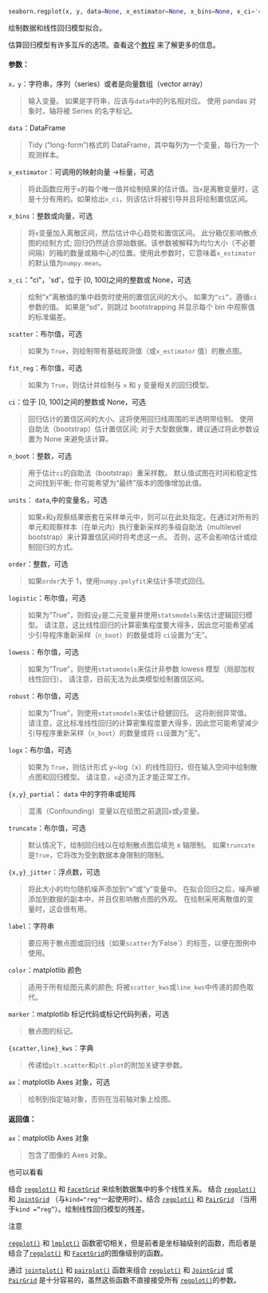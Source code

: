 ```py
seaborn.regplot(x, y, data=None, x_estimator=None, x_bins=None, x_ci='ci', scatter=True, fit_reg=True, ci=95, n_boot=1000, units=None, order=1, logistic=False, lowess=False, robust=False, logx=False, x_partial=None, y_partial=None, truncate=False, dropna=True, x_jitter=None, y_jitter=None, label=None, color=None, marker='o', scatter_kws=None, line_kws=None, ax=None)
```

绘制数据和线性回归模型拟合。

估算回归模型有许多互斥的选项。查看这个[教程](https://seaborn.apachecn.org/#/../tutorial/regression.html?id=regression-tutorial) 来了解更多的信息。

#### 参数：

`x，y`：字符串，序列（series）或者是向量数组（vector array）

> 输入变量。 如果是字符串，应该与`data`中的列名相对应。 使用 pandas 对象时，轴将被 Series 的名字标记。

`data`：DataFrame

> Tidy (“long-form”)格式的 DataFrame，其中每列为一个变量，每行为一个观测样本。

`x_estimator`：可调用的映射向量 ->标量，可选

> 将此函数应用于`x`的每个唯一值并绘制结果的估计值。当`x`是离散变量时，这是十分有用的。如果给出`x_ci`，则该估计将被引导并且将绘制置信区间。

`x_bins`：整数或向量，可选

> 将`x`变量加入离散区间，然后估计中心趋势和置信区间。 此分箱仅影响散点图的绘制方式; 回归仍然适合原始数据。该参数被解释为均匀大小（不必要间隔）的箱的数量或箱中心的位置。使用此参数时，它意味着`x_estimator`的默认值为`numpy.mean`。

`x_ci`："ci"，'sd'，位于 [0, 100]之间的整数或 None，可选

> 绘制“x”离散值的集中趋势时使用的置信区间的大小。 如果为`“ci”`，遵循`ci`参数的值。 如果是“sd”，则跳过 bootstrapping 并显示每个 bin 中观察值的标准偏差。

`scatter`：布尔值，可选

> 如果为 `True`，则绘制带有基础观测值（或`x_estimator` 值）的散点图。

`fit_reg`：布尔值，可选

> 如果为 `True`，则估计并绘制与 `x` 和 `y` 变量相关的回归模型。

`ci`：位于 [0, 100]之间的整数或 None，可选

> 回归估计的置信区间的大小。这将使用回归线周围的半透明带绘制。 使用自助法（bootstrap）估计置信区间; 对于大型数据集，建议通过将此参数设置为 None 来避免该计算。

`n_boot`：整数，可选

> 用于估计`ci`的自助法（bootstrap）重采样数。 默认值试图在时间和稳定性之间找到平衡; 你可能希望为“最终”版本的图像增加此值。

`units`： `data`,中的变量名，可选

> 如果`x`和`y`观察结果嵌套在采样单元中，则可以在此处指定。在通过对所有的单元和观察样本（在单元内）执行重新采样的多级自助法（multilevel bootstrap）来计算置信区间时将考虑这一点。 否则，这不会影响估计或绘制回归的方式。

`order`：整数，可选

> 如果`order`大于 1，使用`numpy.polyfit`来估计多项式回归。

`logistic`：布尔值，可选

> 如果为“True”，则假设`y`是二元变量并使用`statsmodels`来估计逻辑回归模型。 请注意，这比线性回归的计算密集程度要大得多，因此您可能希望减少引导程序重新采样（`n_boot`）的数量或将 `ci`设置为“无”。

`lowess`：布尔值，可选

> 如果为“True”，则使用`statsmodels`来估计非参数 lowess 模型（局部加权线性回归）。 请注意，目前无法为此类模型绘制置信区间。

`robust`：布尔值，可选

> 如果为“True”，则使用`statsmodels`来估计稳健回归。 这将削弱异常值。 请注意，这比标准线性回归的计算密集程度要大得多，因此您可能希望减少引导程序重新采样（`n_boot`）的数量或将 `ci`设置为“无”。

`logx`：布尔值，可选

> 如果为 `True`，则估计形式 y~log（x）的线性回归，但在输入空间中绘制散点图和回归模型。 请注意，`x`必须为正才能正常工作。

`{x,y}_partial`： `data` 中的字符串或矩阵

> 混淆（Confounding）变量以在绘图之前退回`x`或`y`变量。

`truncate`：布尔值，可选

> 默认情况下，绘制回归线以在绘制散点图后填充 x 轴限制。 如果`truncate`是`True`，它将改为受到数据本身限制的限制。

`{x,y}_jitter`：浮点数，可选

> 将此大小的均匀随机噪声添加到“x”或“y”变量中。 在拟合回归之后，噪声被添加到数据的副本中，并且仅影响散点图的外观。 在绘制采用离散值的变量时，这会很有用。

`label`：字符串

> 要应用于散点图或回归线（如果`scatter`为'False`）的标签，以便在图例中使用。

`color`：matplotlib 颜色

> 适用于所有绘图元素的颜色; 将被`scatter_kws`或`line_kws`中传递的颜色取代。

`marker`：matplotlib 标记代码或标记代码列表，可选

> 散点图的标记。

`{scatter,line}_kws`：字典

> 传递给`plt.scatter`和`plt.plot`的附加关键字参数。

`ax`：matplotlib Axes 对象，可选

> 绘制到指定轴对象，否则在当前轴对象上绘图。

#### 返回值：

`ax`：matplotlib Axes 对象

> 包含了图像的 Axes 对象。

也可以看看

结合 [`regplot()`](https://seaborn.apachecn.org/#/docs/28?id=seaborn.regplot) 和 [`FacetGrid`](https://seaborn.apachecn.org/#/seaborn.FacetGrid.html?id=seaborn.facetgrid) 来绘制数据集中的多个线性关系。 结合 [`regplot()`](https://seaborn.apachecn.org/#/docs/28?id=seaborn.regplot) 和 [`JointGrid`](https://seaborn.apachecn.org/#/seaborn.JointGrid.html?id=seaborn.jointgrid) （与`kind="reg"`一起使用时）。结合 [`regplot()`](https://seaborn.apachecn.org/#/docs/28?id=seaborn.regplot) 和 [`PairGrid`](https://seaborn.apachecn.org/#/seaborn.PairGrid.html?id=seaborn.pairgrid) （当用于`kind =“reg”`）。绘制线性回归模型的残差。

注意

[`regplot()`](https://seaborn.apachecn.org/#/docs/28?id=seaborn.regplot) 和 [`lmplot()`](https://seaborn.apachecn.org/#/seaborn.lmplot.html?id=seaborn.lmplot) 函数密切相关，但是前者是坐标轴级别的函数，而后者是结合了[`regplot()`](https://seaborn.apachecn.org/#/docs/28?id=seaborn.regplot) 和 [`FacetGrid`](https://seaborn.apachecn.org/#/seaborn.FacetGrid.html?id=seaborn.facetgrid)的图像级别的函数。

通过 [`jointplot()`](https://seaborn.apachecn.org/#/seaborn.jointplot.html?id=seaborn.jointplot) 和 [`pairplot()`](https://seaborn.apachecn.org/#/seaborn.pairplot.html?id=seaborn.pairplot) 函数来组合 [`regplot()`](https://seaborn.apachecn.org/#/docs/28?id=seaborn.regplot) 和 [`JointGrid`](https://seaborn.apachecn.org/#/seaborn.JointGrid.html?id=seaborn.jointgrid) 或 [`PairGrid`](https://seaborn.apachecn.org/#/seaborn.PairGrid.html?id=seaborn.pairgrid) 是十分容易的，虽然这些函数不直接接受所有 [`regplot()`](https://seaborn.apachecn.org/#/docs/28?id=seaborn.regplot)的参数。